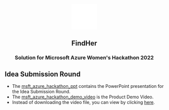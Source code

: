 <!-- PROJECT LOGO -->

<br />

<div align="center"><a  href="#top"></a>

<img  src="../source/findher/landing/static/landing/img/face2.png"  alt="Logo"  width="80"  height="80">
<h2 align="center">FindHer</h2>

<h3 align="center">Solution for Microsoft Azure Women's Hackathon 2022</h3>
  
</div> 

<!-- IDEA SUBMISSION-->

##  Idea Submission Round
- The [msft_azure_hackathon_ppt](https://github.com/tinycoder2/FindHer/blob/main/idea/msft_azure_hackathon_ppt.pdf) contains the PowerPoint presentation for the Idea Submission Round.
- The [msft_azure_hackathon_demo_video](https://github.com/tinycoder2/FindHer/blob/main/idea/msft_azure_hackathon_demo_video.mp4) is the Product Demo Video.
- Instead of downloading the video file, you can view by clicking [here](https://drive.google.com/file/d/1mqT9LdXlJR6pU4OlNMMxpSROHPUAI2UD/view?usp=sharing).
